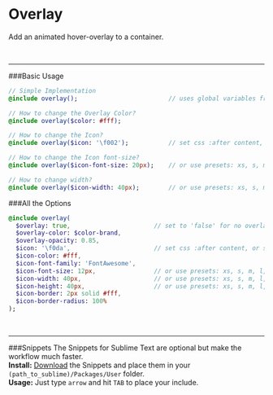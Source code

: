 # Overlay
Add an animated hover-overlay to a container.<br>


<br><hr>
###Basic Usage

```sass
// Simple Implementation
@include overlay();							// uses global variables from the config

// How to change the Overlay Color?
@include overlay($color: #fff);

// How to change the Icon?
@include overlay($icon: '\f002');			// set css :after content, or set to 'false' for no icon

// How to change the Icon font-size?
@include overlay($icon-font-size: 20px);	// or use presets: xs, s, m, l, xl, xxl

// How to change width?
@include overlay($icon-width: 40px);		// or use presets: xs, s, m, l, xl, xxl
```

###All the Options

```sass
@include overlay(
  $overlay: true,						// set to 'false' for no overlay
  $overlay-color: $color-brand, 
  $overlay-opacity: 0.85, 
  $icon: '\f0da', 						// set css :after content, or set to 'false' for no icon
  $icon-color: #fff,
  $icon-font-family: 'FontAwesome',
  $icon-font-size: 12px,				// or use presets: xs, s, m, l, xl, xxl
  $icon-width: 40px,					// or use presets: xs, s, m, l, xl, xxl
  $icon-height: 40px,					// or use presets: xs, s, m, l, xl, xxl
  $icon-border: 2px solid #fff,
  $icon-border-radius: 100%
); 
```


<br><hr>
###Snippets
The Snippets for Sublime Text are optional but make the workflow much faster. <br>
**Install:** [Download](https://dl.dropboxusercontent.com/u/7534528/HFC/Relay/snippets.zip) the Snippets and place them in your `(path_to_sublime)/Packages/User` folder.<br>
**Usage:** Just type `arrow` and hit `TAB` to place your include.